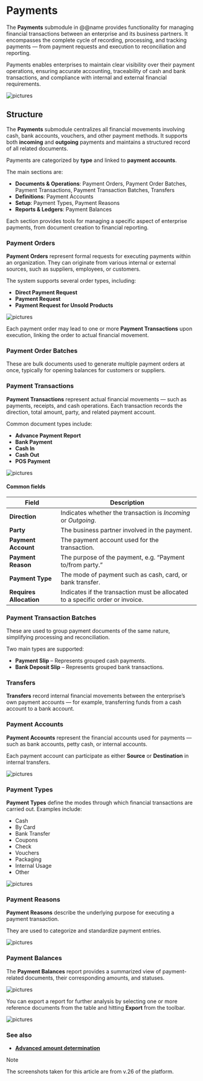 # Payments

The **Payments** submodule in @@name provides functionality for managing financial transactions between an enterprise and its business partners. It encompasses the complete cycle of recording, processing, and tracking payments — from payment requests and execution to reconciliation and reporting.

Payments enables enterprises to maintain clear visibility over their payment operations, ensuring accurate accounting, traceability of cash and bank transactions, and compliance with internal and external financial requirements.

![pictures](pictures/payment_submodule.png)

## Structure

The **Payments** submodule centralizes all financial movements involving cash, bank accounts, vouchers, and other payment methods. It supports both **incoming** and **outgoing** payments and maintains a structured record of all related documents.

Payments are categorized by **type** and linked to **payment accounts**.

The main sections are:

* **Documents & Operations**: Payment Orders, Payment Order Batches, Payment Transactions, Payment Transaction Batches, Transfers
* **Definitions**: Payment Accounts
* **Setup**: Payment Types, Payment Reasons
* **Reports & Ledgers**: Payment Balances

Each section provides tools for managing a specific aspect of enterprise payments, from document creation to financial reporting.

### Payment Orders

**Payment Orders** represent formal requests for executing payments within an organization. They can originate from various internal or external sources, such as suppliers, employees, or customers. 

The system supports several order types, including:

* **Direct Payment Request**
* **Payment Request**
* **Payment Request for Unsold Products**

![pictures](pictures/orders.png)

Each payment order may lead to one or more **Payment Transactions** upon execution, linking the order to actual financial movement.

### Payment Order Batches

These are bulk documents used to generate multiple payment orders at once, typically for opening balances for customers or suppliers.

### Payment Transactions

**Payment Transactions** represent actual financial movements — such as payments, receipts, and cash operations. Each transaction records the direction, total amount, party, and related payment account.

Common document types include:

* **Advance Payment Report**
* **Bank Payment**
* **Cash In**
* **Cash Out**
* **POS Payment**

![pictures](pictures/transactions.png)

#### Common fields

| Field                     | Description                                                                    |
| ------------------------- | ---------------------------------------------------------------                          
| **Direction**             | Indicates whether the transaction is *Incoming* or *Outgoing*.                 |
| **Party**                 | The business partner involved in the payment.                                  |
| **Payment Account**       | The payment account used for the transaction.                                  |                          
| **Payment Reason**        | The purpose of the payment, e.g. “Payment to/from party.”                      |
| **Payment Type**          | The mode of payment such as cash, card, or bank transfer.                      |
| **Requires Allocation**   | Indicates if the transaction must be allocated to a specific order or invoice. |

### Payment Transaction Batches

These are used to group payment documents of the same nature, simplifying processing and reconciliation. 

Two main types are supported:

* **Payment Slip** – Represents grouped cash payments.
* **Bank Deposit Slip** – Represents grouped bank transactions.

### Transfers

**Transfers** record internal financial movements between the enterprise’s own payment accounts — for example, transferring funds from a cash account to a bank account.

### Payment Accounts

**Payment Accounts** represent the financial accounts used for payments — such as bank accounts, petty cash, or internal accounts.

Each payment account can participate as either **Source** or **Destination** in internal transfers.

![pictures](pictures/accounts.png)

### Payment Types

**Payment Types** define the modes through which financial transactions are carried out. Examples include:

* Cash
* By Card
* Bank Transfer
* Coupons
* Check
* Vouchers
* Packaging
* Internal Usage
* Other

![pictures](pictures/types.png)

### Payment Reasons

**Payment Reasons** describe the underlying purpose for executing a payment transaction. 

They are used to categorize and standardize payment entries.

![pictures](pictures/reasons.png)

### Payment Balances

The **Payment Balances** report provides a summarized view of payment-related documents, their corresponding amounts, and statuses. 

![pictures](pictures/balances.png)

You can export a report for further analysis by selecting one or more reference documents from the table and hitting **Export** from the toolbar.

![pictures](pictures/export_balances.png)

### See also

* **[Advanced amount determination](./advance-amounts-determination/index.md)**

> [!NOTE]
> 
> The screenshots taken for this article are from v.26 of the platform.
